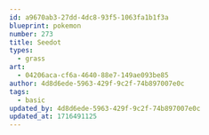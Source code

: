 ```yaml
---
id: a9670ab3-27dd-4dc8-93f5-1063fa1b1f3a
blueprint: pokemon
number: 273
title: Seedot
types:
  - grass
art:
  - 04206aca-cf6a-4640-88e7-149ae093be85
author: 4d8d6ede-5963-429f-9c2f-74b897007e0c
tags:
  - basic
updated_by: 4d8d6ede-5963-429f-9c2f-74b897007e0c
updated_at: 1716491125
---
```

